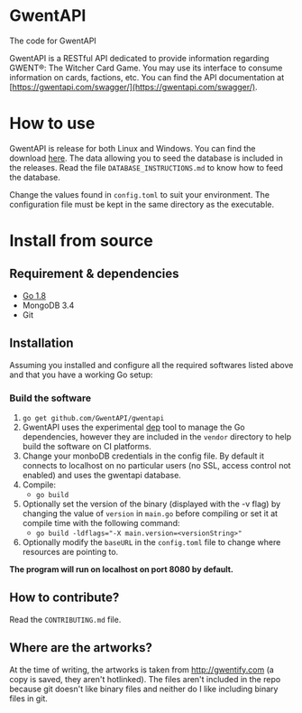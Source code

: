 # GwentAPI
The code for GwentAPI

GwentAPI is a RESTful API dedicated to provide information regarding GWENT®: The Witcher Card Game. You may use its interface to consume information on cards, factions, etc. You can find the API documentation at [https://gwentapi.com/swagger/](https://gwentapi.com/swagger/).


# How to use

GwentAPI is release for both Linux and Windows. You can find the download [here](https://github.com/GwentAPI/gwentapi/releases).
The data allowing you to seed the database is included in the releases. Read the file ``DATABASE_INSTRUCTIONS.md`` to know how to feed the database.

Change the values found in ``config.toml`` to suit your environment. The configuration file must be kept in the same directory as the executable. 


# Install from source

## Requirement & dependencies

* [Go 1.8](https://golang.org/dl/)
* MongoDB 3.4
* Git

## Installation

Assuming you installed and configure all the required softwares listed above and that you have a working Go setup:

### Build the software
1. ``go get github.com/GwentAPI/gwentapi``
3. GwentAPI uses the experimental [dep](https://github.com/golang/dep) tool to manage the Go dependencies, however they are included in the ``vendor`` directory to help build the software on CI platforms.
4. Change your monboDB credentials in the config file. By default it connects to localhost on no particular users (no SSL, access control not enabled) and uses the gwentapi database.
5. Compile:
    * ``go build``
6. Optionally set the version of the binary (displayed with the -v flag) by changing the value of ``version`` in ``main.go`` before compiling or set it at compile time with the following command:
    * ``go build -ldflags="-X main.version=<versionString>" ``
7. Optionally modify the ``baseURL`` in the ``config.toml`` file to change where resources are pointing to.

**The program will run on localhost on port 8080 by default.**

## How to contribute?

Read the ``CONTRIBUTING.md`` file.

## Where are the artworks?

At the time of writing, the artworks is taken from http://gwentify.com (a copy is saved, they aren't hotlinked).
The files aren't included in the repo because git doesn't like binary files and neither do I like including binary files in git.
